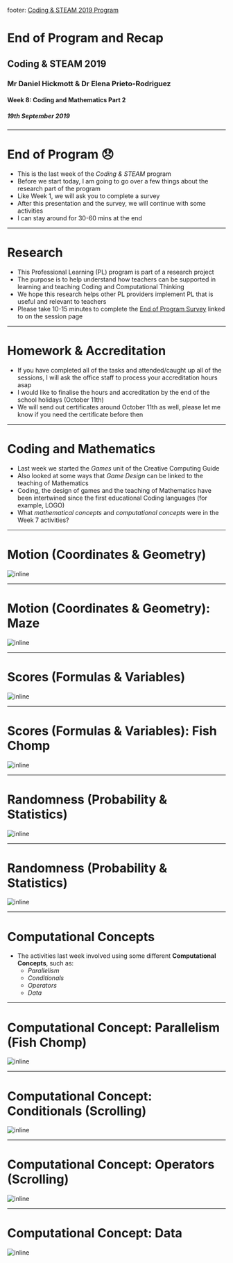 footer: [Coding & STEAM 2019 Program](https://cs4s.github.io/steam-2019/)

# End of Program and Recap

## Coding & STEAM 2019

### Mr Daniel Hickmott & Dr Elena Prieto-Rodriguez

#### Week 8: Coding and Mathematics Part 2

##### 19th September 2019

---

# End of Program :disappointed:

- This is the last week of the *Coding & STEAM* program
- Before we start today, I am going to go over a few things about the research part of the program
- Like Week 1, we will ask you to complete a survey
- After this presentation and the survey, we will continue with some activities
- I can stay around for 30-60 mins at the end

---

# Research

- This Professional Learning (PL) program is part of a research project
- The purpose is to help understand how teachers can be supported in learning and teaching Coding and Computational Thinking
- We hope this research helps other PL providers implement PL that is useful and relevant to teachers
- Please take 10-15 minutes to complete the [End of Program Survey](https://www.surveymonkey.com/r/C_S2019-post) linked to on the session page

---

# Homework & Accreditation

- If you have completed all of the tasks and attended/caught up all of the sessions, I will ask the office staff to process your accreditation hours asap
- I would like to finalise the hours and accreditation by the end of the school holidays (October 11th)
- We will send out certificates around October 11th as well, please let me know if you need the certificate before then

---

# Coding and Mathematics

- Last week we started the *Games* unit of the Creative Computing Guide
- Also looked at some ways that *Game Design* can be linked to the teaching of Mathematics
- Coding, the design of games and the teaching of Mathematics have been intertwined since the first educational Coding languages (for example, LOGO)
- What *mathematical concepts* and *computational concepts* were in the Week 7 activities?

---

# Motion (Coordinates & Geometry)

![inline](images/grid_with_points.png)

---

# Motion (Coordinates & Geometry): Maze

![inline](images/geometry_maze.png)

---

# Scores (Formulas & Variables)

![inline](images/score_with_cookie_bird.png)

---

# Scores (Formulas & Variables): Fish Chomp

![inline](images/formulas_fish_chomp.png)

---

# Randomness (Probability & Statistics)

![inline](images/move_to_random.png)

---

# Randomness (Probability & Statistics)

![inline](images/random_pong_example.png)

---

# Computational Concepts

- The activities last week involved using some different **Computational Concepts**, such as:
    - *Parallelism*
    - *Conditionals*
    - *Operators*
    - *Data*

---

# Computational Concept: Parallelism (Fish Chomp)

![inline](images/fish_chomp_parallelism.png)

---

# Computational Concept: Conditionals (Scrolling)

![inline](images/conditionals_scrolling.png)

---

# Computational Concept: Operators (Scrolling)

![inline](images/operators_scrolling.png)

---

# Computational Concept: Data

![inline](images/helicopter_with_level_variable.png)



